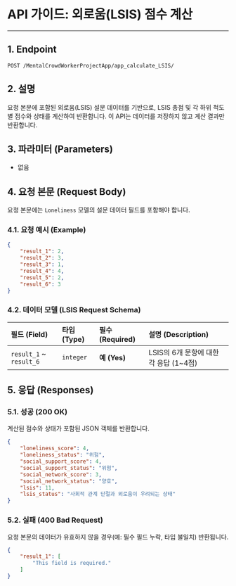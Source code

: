 # API 가이드: 외로움(LSIS) 점수 계산

---

## 1. Endpoint

```
POST /MentalCrowdWorkerProjectApp/app_calculate_LSIS/
```

## 2. 설명

요청 본문에 포함된 외로움(LSIS) 설문 데이터를 기반으로, LSIS 총점 및 각 하위 척도별 점수와 상태를 계산하여 반환합니다. 이 API는 데이터를 저장하지 않고 계산 결과만 반환합니다.

## 3. 파라미터 (Parameters)

- 없음

## 4. 요청 본문 (Request Body)

요청 본문에는 `Loneliness` 모델의 설문 데이터 필드를 포함해야 합니다.

### 4.1. 요청 예시 (Example)

```json
{
    "result_1": 2,
    "result_2": 3,
    "result_3": 1,
    "result_4": 4,
    "result_5": 2,
    "result_6": 3
}
```

### 4.2. 데이터 모델 (LSIS Request Schema)

| 필드 (Field) | 타입 (Type) | 필수 (Required) | 설명 (Description) |
| :--- | :--- | :--- | :--- |
| `result_1` ~ `result_6` | `integer` | **예 (Yes)** | LSIS의 6개 문항에 대한 각 응답 (1~4점) |

## 5. 응답 (Responses)

### 5.1. 성공 (200 OK)

계산된 점수와 상태가 포함된 JSON 객체를 반환합니다.

```json
{
    "loneliness_score": 4,
    "loneliness_status": "위험",
    "social_support_score": 4,
    "social_support_status": "위험",
    "social_network_score": 3,
    "social_network_status": "양호",
    "lsis": 11,
    "lsis_status": "사회적 관계 단절과 외로움이 우려되는 상태"
}
```

### 5.2. 실패 (400 Bad Request)

요청 본문의 데이터가 유효하지 않을 경우(예: 필수 필드 누락, 타입 불일치) 반환됩니다.

```json
{
    "result_1": [
        "This field is required."
    ]
}
```
